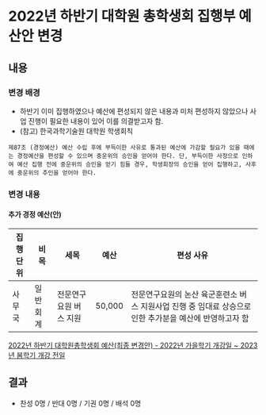 2022년 하반기 대학원 총학생회 집행부 예산안 변경
==

## 내용

### 변경 배경

 - 하반기 이미 집행하였으나 예산에 편성되지 않은 내용과 미처 편성하지 않았으나 사업 진행이 필요한 내용이 있어 이를 의결받고자 함.
 - (참고) 한국과학기술원 대학원 학생회칙


``` 제87조 (경정예산) 예산 수립 후에 부득이한 사유로 통과된 예산에 가감할 필요가 있을 때에는 경정예산을 편성할 수 있으며 중운위의 승인을 얻어야 한다. 단, 부득이한 사정으로 인하여 예산 집행 전에 중운위의 승인을 얻기 힘들 경우, 학생회장의 승인을 얻어 집행하고, 사후에 중운위의 추인을 얻어야 한다. ```

### 변경 내용 

#### 추가 경정 예산(안)

| 집행단위 | 비목 | 세목 | 예산 | 편성 사유| 
|----------------|----------|------------------------------------------------------------------|--------------| ---- |
| 사무국   | 일반회계  | 전문연구요원 버스 지원                   |     50,000  | 전문연구요원의 논산 육군훈련소 버스 지원사업 진행 중 임대료 상승으로 인한 추가분을 예산에 반영하고자 함 |


[2022년 하반기 대학원총학생회 예산(최종 변경안) - 2022년 가을학기 개강일 ~ 2023년 봄학기 개강 전일](https://docs.google.com/spreadsheets/d/1wjlnmSt0MP52bDglvWmub7LSzGNliaMoobUeQSCOQaw/edit?usp=sharing)



## 결과
- 찬성 0명 / 반대 0명 / 기권 0명 / 배석 0명
